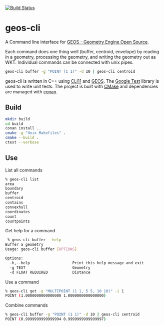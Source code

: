 [![Build Status](https://travis-ci.org/jericks/geos-cli.svg?branch=master)](https://travis-ci.org/jericks/geos-cli)

geos-cli
========

A Command line interface for [GEOS - Geometry Engine Open Source](https://github.com/libgeos/geos).

Each command does one thing well (buffer, centroid, envelope) by reading in a geometry, processing the geometry, and writing the geometry out as WKT. Individual commands can be connected with unix pipes.

```bash
geos-cli buffer -g "POINT (1 1)" -d 10 | geos-cli centroid
```

geos-cli is written in C++ using [CLI11](https://github.com/CLIUtils/CLI11) and [GEOS](https://github.com/libgeos/geos).  The [Google Test](https://github.com/google/googletest) library is used to write unit tests.  The project is built with [CMake](https://cmake.org/) and dependencies are managed with [conan](https://conan.io/).

Build
-----

```bash
mkdir build
cd build
conan install ..
cmake -g "Unix Makefiles" .
cmake --build .
ctest --verbose
```

Use
---

List all commands

```bash
% geos-cli list
area
boundary
buffer
centroid
contains
convexhull
coordinates
count
countpoints
```

Get help for a command

```bash
 % geos-cli buffer --help
Buffer a geometry
Usage: geos-cli buffer [OPTIONS]

Options:
  -h,--help                   Print this help message and exit
  -g TEXT                     Geometry
  -d FLOAT REQUIRED           Distance
```

Use a command

```bash
% geos-cli get -g "MULTIPOINT (1 1, 5 5, 10 10)" -i 1
POINT (1.0000000000000000 1.0000000000000000)
```

Combine commands

```bash
% geos-cli buffer -g "POINT (1 1)" -d 10 | geos-cli centroid
POINT (0.9999999999999994 0.9999999999999997)
```

